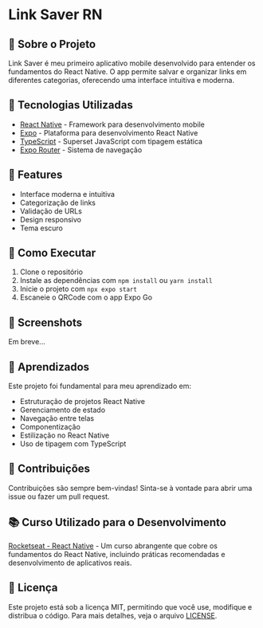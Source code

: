 # Link Saver RN

## 📱 Sobre o Projeto

Link Saver é meu primeiro aplicativo mobile desenvolvido para entender os fundamentos do React Native. O app permite salvar e organizar links em diferentes categorias, oferecendo uma interface intuitiva e moderna.

## 🚀 Tecnologias Utilizadas

- [React Native](https://reactnative.dev/) - Framework para desenvolvimento mobile
- [Expo](https://expo.dev/) - Plataforma para desenvolvimento React Native
- [TypeScript](https://www.typescriptlang.org/) - Superset JavaScript com tipagem estática
- [Expo Router](https://docs.expo.dev/router/introduction/) - Sistema de navegação

## 🎨 Features

- Interface moderna e intuitiva
- Categorização de links
- Validação de URLs
- Design responsivo
- Tema escuro

## 🚀 Como Executar

1. Clone o repositório
2. Instale as dependências com `npm install` ou `yarn install`
3. Inicie o projeto com `npx expo start`
4. Escaneie o QRCode com o app Expo Go

## 📸 Screenshots

<!-- [Aqui você pode adicionar screenshots do seu aplicativo] -->
Em breve...

## 📝 Aprendizados

Este projeto foi fundamental para meu aprendizado em:
- Estruturação de projetos React Native
- Gerenciamento de estado
- Navegação entre telas
- Componentização
- Estilização no React Native
- Uso de tipagem com TypeScript

## 🤝 Contribuições

Contribuições são sempre bem-vindas! Sinta-se à vontade para abrir uma issue ou fazer um pull request.

## 📚 Curso Utilizado para o Desenvolvimento

[Rocketseat - React Native](https://app.rocketseat.com.br/classroom/curso-de-entrada-react-native) - Um curso abrangente que cobre os fundamentos do React Native, incluindo práticas recomendadas e desenvolvimento de aplicativos reais.

## 📄 Licença

Este projeto está sob a licença MIT, permitindo que você use, modifique e distribua o código. Para mais detalhes, veja o arquivo [LICENSE](LICENSE).